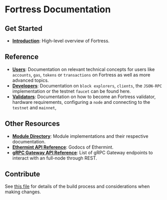 <!--
layout: home
title: Fortress Documentation
description: Fortress is a scalable and interoperable Ethereum, built on Proof-of-Stake with fast-finality.
sections:
  - title: Introduction
    desc: Read a high-level overview of Fortress and its architecture.
    url: /about/intro/overview
    icon: ethereum-intro
  - title: Basics
    desc: Start with the basic concepts of Fortress, like accounts and transactions.
    url: /users/basics/transactions
    icon: basics
stack:
  - title: Cosmos SDK
    desc: The SDK is the world’s most popular framework for building application-specific blockchains.
    color: "#5064FB"
    label: sdk
    url: http://docs.cosmos.network
  - title: Ethereum
    desc: Ethereum is a global, open-source platform for decentralized applications.
    color: "#1A1F36"
    label: ethereum-black
    url: https://eth.wiki
  - title: Tendermint Core
    desc: The leading BFT engine for building blockchains, powering Fortress.
    color: "#00BB00"
    label: core
    url: http://docs.tendermint.com
footer:
  newsletter: false
aside: false
-->

# Fortress Documentation

## Get Started

- **[Introduction](./about/intro/overview.md)**: High-level overview of Fortress.

## Reference

- **[Users](./users/)**: Documentation on relevant technical concepts for users like `accounts`, `gas`, `tokens` or `transactions` on Fortress as well as more advanced topics.
- **[Developers](./developers/)**: Documentation on `block explorers`, `clients`, the `JSON-RPC` implementation or the testnet `faucet` can be found here.
- **[Validators](./validators/)**: Documentation on how to become an Fortress validator, hardware requirements, configuring a `node` and connecting to the `testnet` and `mainnet`,

## Other Resources

- **[Module Directory](../x/)**: Module implementations and their respective documentation.
- **[Ethermint API Reference](https://godoc.org/github.com/tharsis/ethermint)**: Godocs of Ethermint.
- **[gRPC Gateway API Reference](https://api.fortress.dev/)**: List of gRPC Gateway endpoints to interact with an full-node through REST.

## Contribute

See [this file](https://github.com/kshlsa/fortress/blob/main/docs/DOCS_README.md) for details of the build process and considerations when making changes.
